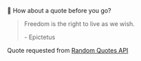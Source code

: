 📣 How about a quote before you go?

> Freedom is the right to live as we wish.
>
> <p>- Epictetus</p>

Quote requested from [Random Quotes API](https://github.com/lukePeavey/quotable)
